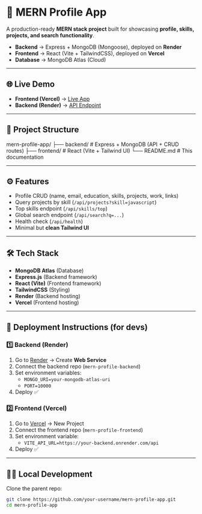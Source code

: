 # 🚀 MERN Profile App

A production-ready **MERN stack project** built for showcasing **profile, skills, projects, and search functionality**.

- **Backend** → Express + MongoDB (Mongoose), deployed on **Render**
- **Frontend** → React (Vite + TailwindCSS), deployed on **Vercel**
- **Database** → MongoDB Atlas (Cloud)

---

## 🌐 Live Demo
- **Frontend (Vercel)** → [Live App](https://aboutme-umber-five.vercel.app/)  
- **Backend (Render)** → [API Endpoint](https://https://aboutme-backend.onrender.com/api/profiles)  

---

## 📂 Project Structure
mern-profile-app/
├── backend/ # Express + MongoDB (API + CRUD routes)
├── frontend/ # React (Vite + Tailwind UI)
└── README.md # This documentation


---

## ⚙️ Features
- Profile CRUD (name, email, education, skills, projects, work, links)
- Query projects by skill (`/api/projects?skill=javascript`)
- Top skills endpoint (`/api/skills/top`)
- Global search endpoint (`/api/search?q=...`)
- Health check (`/api/health`)
- Minimal but **clean Tailwind UI**

---

## 🛠️ Tech Stack
- **MongoDB Atlas** (Database)
- **Express.js** (Backend framework)
- **React (Vite)** (Frontend framework)
- **TailwindCSS** (Styling)
- **Render** (Backend hosting)
- **Vercel** (Frontend hosting)

---

## 🚀 Deployment Instructions (for devs)

### 1️⃣ Backend (Render)
1. Go to [Render](https://render.com) → Create **Web Service**
2. Connect the backend repo (`mern-profile-backend`)
3. Set environment variables:
   - `MONGO_URI=your-mongodb-atlas-uri`
   - `PORT=10000`
4. Deploy ✅

### 2️⃣ Frontend (Vercel)
1. Go to [Vercel](https://vercel.com) → New Project
2. Connect the frontend repo (`mern-profile-frontend`)
3. Set environment variable:
   - `VITE_API_URL=https://your-backend.onrender.com/api`
4. Deploy ✅

---

## 👨‍💻 Local Development

Clone the parent repo:
```bash
git clone https://github.com/your-username/mern-profile-app.git
cd mern-profile-app
